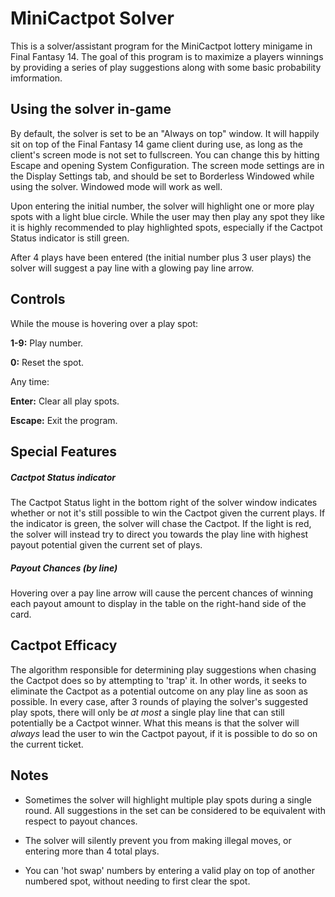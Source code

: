 # MiniCactpot Solver
This is a solver/assistant program for the MiniCactpot lottery minigame in Final Fantasy 14. The goal of this program is to maximize a players winnings by providing a series of play suggestions along with some basic probability imformation.

## Using the solver in-game
By default, the solver is set to be an "Always on top" window. It will happily sit on top of the Final Fantasy 14 game client during use, as long as the client's screen mode is not set to fullscreen. You can change this by hitting Escape and opening System Configuration. The screen mode settings are in the Display Settings tab, and should be set to Borderless Windowed while using the solver. Windowed mode will work as well.

Upon entering the initial number, the solver will highlight one or more play spots with a light blue circle. While the user may then play any spot they like it is highly recommended to play highlighted spots, especially if the Cactpot Status indicator is still green.

After 4 plays have been entered (the initial number plus 3 user plays) the solver will suggest a pay line with a glowing pay line arrow.

## Controls
While the mouse is hovering over a play spot:

  **1-9:**    Play number.

  **0:**      Reset the spot.
  
Any time:

  **Enter:**  Clear all play spots.

  **Escape:** Exit the program.

## Special Features

##### Cactpot Status indicator
The Cactpot Status light in the bottom right of the solver window indicates whether or not it's still possible to win the Cactpot given the current plays. If the indicator is green, the solver will chase the Cactpot. If the light is red, the solver will instead try to direct you towards the play line with highest payout potential given the current set of plays.

##### Payout Chances (by line)
Hovering over a pay line arrow will cause the percent chances of winning each payout amount to display in the table on the right-hand side of the card.
  
## Cactpot Efficacy
The algorithm responsible for determining play suggestions when chasing the Cactpot does so by attempting to 'trap' it. In other words, it seeks to eliminate the Cactpot as a potential outcome on any play line as soon as possible. In every case, after 3 rounds of playing the solver's suggested play spots, there will only be *at most* a single play line that can still potentially be a Cactpot winner. What this means is that the solver will *always* lead the user to win the Cactpot payout, if it is possible to do so on the current ticket.

## Notes

* Sometimes the solver will highlight multiple play spots during a single round. All suggestions in the set can be considered to be equivalent with respect to payout chances.

* The solver will silently prevent you from making illegal moves, or entering more than 4 total plays.

* You can 'hot swap' numbers by entering a valid play on top of another numbered spot, without needing to first clear the spot.
